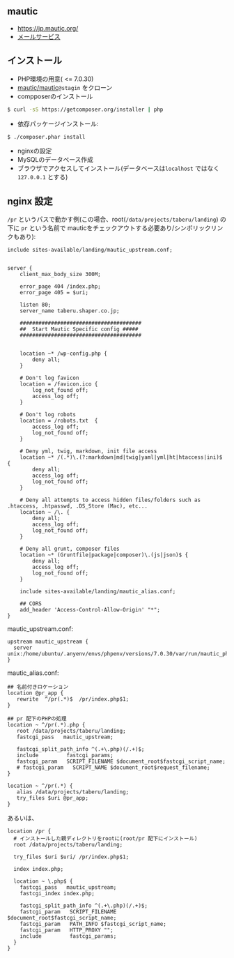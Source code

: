 ## mautic

- https://jp.mautic.org/
- [メールサービス](https://github.com/hdknr/scriptogr.am/blob/master/php/mautic/mautic.email.md)


## インストール

- PHP環境の用意( <= 7.0.30)
- [mautic/mautic](https://github.com/mautic/mautic)`@stagin` をクローン
- compposerのインストール

~~~bash 
$ curl -sS https://getcomposer.org/installer | php
~~~

- 依存パッケージインストール:

~~~bash
$ ./composer.phar install
~~~

- nginxの設定
- MySQLのデータベース作成
- ブラウザでアクセスしてインストール(データベースは`localhost` ではなく `127.0.0.1` とする)


## nginx 設定

`/pr` というパスで動かす例(この場合、root(`/data/projects/taberu/landing`) の下に `pr` という名前で mauticをチェックアウトする必要あり/シンボリックリンクもあり):

~~~
include sites-available/landing/mautic_upstream.conf;


server {
    client_max_body_size 300M;

    error_page 404 /index.php;
    error_page 405 = $uri;

    listen 80;
    server_name taberu.shaper.co.jp;

    #######################################
    ##  Start Mautic Specific config #####
    #######################################


    location ~* /wp-config.php {
        deny all;
    }

    # Don't log favicon
    location = /favicon.ico {
        log_not_found off;
        access_log off;
    }

    # Don't log robots
    location = /robots.txt  {
        access_log off;
        log_not_found off;
    }

    # Deny yml, twig, markdown, init file access
    location ~* /(.*)\.(?:markdown|md|twig|yaml|yml|ht|htaccess|ini)$ {
        deny all;
        access_log off;
        log_not_found off;
    }

    # Deny all attempts to access hidden files/folders such as .htaccess, .htpasswd, .DS_Store (Mac), etc...
    location ~ /\. {
        deny all;
        access_log off;
        log_not_found off;
    }

    # Deny all grunt, composer files
    location ~* (Gruntfile|package|composer)\.(js|json)$ {
        deny all;
        access_log off;
        log_not_found off;
    }

    include sites-available/landing/mautic_alias.conf;

    ## CORS 
    add_header 'Access-Control-Allow-Origin' "*";
}
~~~

mautic_upstream.conf:

~~~
upstream mautic_upstream {
  server unix:/home/ubuntu/.anyenv/envs/phpenv/versions/7.0.30/var/run/mautic_phpfpm.sock;
}
~~~

mautic_alias.conf:

~~~
## 名前付きロケーション
location @pr_app {
   rewrite  ^/pr(.*)$  /pr/index.php$1;
}

## pr 配下のPHPの処理
location ~ ^/pr(.*).php {
   root /data/projects/taberu/landing;     
   fastcgi_pass   mautic_upstream;

   fastcgi_split_path_info ^(.+\.php)(/.+)$;
   include         fastcgi_params;
   fastcgi_param   SCRIPT_FILENAME $document_root$fastcgi_script_name;
   # fastcgi_param   SCRIPT_NAME $document_root$request_filename;
}

location ~ ^/pr(.*) {
   alias /data/projects/taberu/landing;
   try_files $uri @pr_app;
}
~~~

あるいは、

~~~
location /pr {                            
  # インストールした親ディレクトリをrootに(root/pr 配下にインストール)
  root /data/projects/taberu/landing;
                                               
  try_files $uri $uri/ /pr/index.php$1;        
                                               
  index index.php;                             
                                               
  location ~ \.php$ {
    fastcgi_pass   mautic_upstream;                                  
    fastcgi_index index.php;          

    fastcgi_split_path_info ^(.+\.php)(/.+)$;               
    fastcgi_param   SCRIPT_FILENAME $document_root$fastcgi_script_name;
    fastcgi_param   PATH_INFO $fastcgi_script_name;
    fastcgi_param   HTTP_PROXY "";
    include         fastcgi_params;
  }
}
~~~
